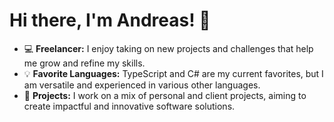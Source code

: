 # Hi there, I'm Andreas! 👋

- 💻 **Freelancer:** I enjoy taking on new projects and challenges that help me grow and refine my skills.
- 💡 **Favorite Languages:** TypeScript and C# are my current favorites, but I am versatile and experienced in various other languages.
- 🚀 **Projects:** I work on a mix of personal and client projects, aiming to create impactful and innovative software solutions.

<!--
**Exxenoz/Exxenoz** is a ✨ _special_ ✨ repository because its `README.md` (this file) appears on your GitHub profile.

Here are some ideas to get you started:

- 🔭 I’m currently working on ...
- 🌱 I’m currently learning ...
- 👯 I’m looking to collaborate on ...
- 🤔 I’m looking for help with ...
- 💬 Ask me about ...
- 📫 How to reach me: ...
- 😄 Pronouns: ...
- ⚡ Fun fact: ...
-->
